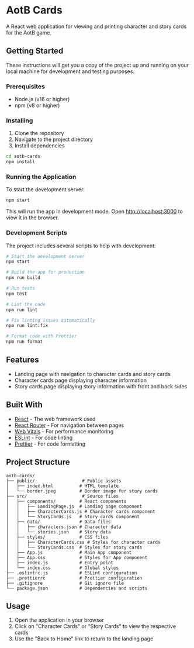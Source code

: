 # AotB Cards

A React web application for viewing and printing character and story cards for the AotB game.

## Getting Started

These instructions will get you a copy of the project up and running on your local machine for development and testing purposes.

### Prerequisites

- Node.js (v16 or higher)
- npm (v8 or higher)

### Installing

1. Clone the repository
2. Navigate to the project directory
3. Install dependencies

```bash
cd aotb-cards
npm install
```

### Running the Application

To start the development server:

```bash
npm start
```

This will run the app in development mode. Open [http://localhost:3000](http://localhost:3000) to view it in the browser.

### Development Scripts

The project includes several scripts to help with development:

```bash
# Start the development server
npm start

# Build the app for production
npm run build

# Run tests
npm test

# Lint the code
npm run lint

# Fix linting issues automatically
npm run lint:fix

# Format code with Prettier
npm run format
```

## Features

- Landing page with navigation to character cards and story cards
- Character cards page displaying character information
- Story cards page displaying story information with front and back sides

## Built With

- [React](https://reactjs.org/) - The web framework used
- [React Router](https://reactrouter.com/) - For navigation between pages
- [Web Vitals](https://web.dev/vitals/) - For performance monitoring
- [ESLint](https://eslint.org/) - For code linting
- [Prettier](https://prettier.io/) - For code formatting

## Project Structure

```
aotb-cards/
├── public/                  # Public assets
│   ├── index.html          # HTML template
│   └── border.jpeg         # Border image for story cards
├── src/                     # Source files
│   ├── components/         # React components
│   │   ├── LandingPage.js  # Landing page component
│   │   ├── CharacterCards.js # Character cards component
│   │   └── StoryCards.js   # Story cards component
│   ├── data/               # Data files
│   │   ├── characters.json # Character data
│   │   └── stories.json    # Story data
│   ├── styles/             # CSS files
│   │   ├── CharacterCards.css # Styles for character cards
│   │   └── StoryCards.css  # Styles for story cards
│   ├── App.js              # Main App component
│   ├── App.css             # Styles for App component
│   ├── index.js            # Entry point
│   └── index.css           # Global styles
├── .eslintrc.js            # ESLint configuration
├── .prettierrc             # Prettier configuration
├── .gitignore              # Git ignore file
└── package.json            # Dependencies and scripts
```

## Usage

1. Open the application in your browser
2. Click on "Character Cards" or "Story Cards" to view the respective cards
3. Use the "Back to Home" link to return to the landing page
